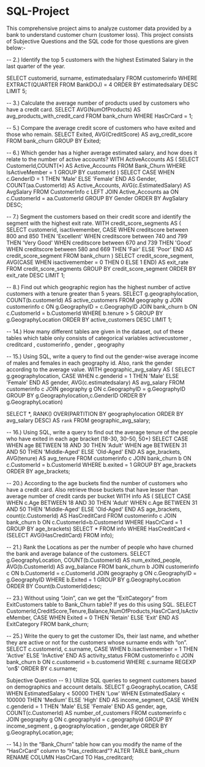 # SQL-Project
This comprehensive project aims to analyze customer data provided by a bank to understand customer churn (customer loss). 
This project consists of Subjective Questions and the SQL code for those questions are given below:- 

-- 2.) Identify the top 5 customers with the highest Estimated Salary in the last quarter of the year. 

SELECT customerid, surname, estimatedsalary
FROM customerinfo
WHERE EXTRACT(QUARTER FROM BankDOJ) = 4
ORDER BY estimatedsalary DESC
LIMIT 5;


-- 3.) Calculate the average number of products used by customers who have a credit card. 
SELECT AVG(NumOfProducts) AS avg_products_with_credit_card
FROM bank_churn
WHERE HasCrCard = 1; 

-- 5.) Compare the average credit score of customers who have exited and those who remain.
SELECT Exited,
       AVG(CreditScore) AS avg_credit_score
FROM bank_churn
GROUP BY Exited;

-- 6.) Which gender has a higher average estimated salary, and how does it relate to the number of active accounts?
WITH ActiveAccounts AS (
    SELECT CustomerId,COUNT(*) AS Active_Accounts
    FROM Bank_Churn
    WHERE IsActiveMember = 1
    GROUP BY customerId
)
SELECT CASE WHEN c.GenderID = 1 THEN 'Male' ELSE 'Female' END AS Gender,
    COUNT(aa.CustomerId) AS Active_Accounts, AVG(c.EstimatedSalary) AS AvgSalary
FROM CustomerInfo c
LEFT JOIN Active_Accounts aa ON c.CustomerId = aa.CustomerId
GROUP BY Gender
ORDER BY AvgSalary DESC;

-- 7.) Segment the customers based on their credit score and identify the segment with the highest exit rate.
WITH credit_score_segments AS (
  SELECT
    customerid, isactivemember,
   CASE
      WHEN creditscore between 800 and 850 THEN 'Excellent'
      WHEN creditscore between 740 and 799 THEN 'Very Good'
      WHEN creditscore between 670 and 739 THEN 'Good'
      WHEN creditscore between 580 and 669 THEN 'Fair'
      ELSE 'Poor'
    END AS credit_score_segment
  FROM bank_churn
)
SELECT
  credit_score_segment,
  AVG(CASE WHEN isactivemember = 0 THEN 0 ELSE 1 END) AS exit_rate
FROM credit_score_segments
GROUP BY credit_score_segment
ORDER BY exit_rate DESC
LIMIT 1;

-- 8.) Find out which geographic region has the highest number of active customers with a tenure greater than 5 years.
SELECT 
    g.geographylocation, COUNT(b.customerId) AS active_customers
FROM
    geography g
        JOIN
    customerinfo c ON g.GeographyID = c.GeographyID
        JOIN
    bank_churn b ON c.CustomerId = b.CustomerId
WHERE
    b.tenure > 5
GROUP BY g.GeographyLocation
ORDER BY active_customers DESC
LIMIT 1;


-- 14.) How many different tables are given in the dataset, out of these tables which table only consists of categorical variables
 activecustomer , creditcard , customerinfo , gender , geography

-- 15.) Using SQL, write a query to find out the gender-wise average income of males and females in each geography id. Also, rank the gender according to the average value.
WITH geographic_avg_salary AS (
SELECT g.geographylocation,
    CASE
        WHEN c.genderid = 1 THEN 'Male'
        ELSE 'Female'
    END AS gender,
    AVG(c.estimatedsalary) AS avg_salary
FROM
    customerinfo c
JOIN geography g ON c.GeographyID = g.GeographyID
GROUP BY g.Geographylocation,c.GenderID
ORDER BY g.GeographyLocation)

SELECT *, RANK() OVER(PARTITION BY geographylocation ORDER BY avg_salary DESC) AS `rank`
FROM geographic_avg_salary;

-- 16.) Using SQL, write a query to find out the average tenure of the people who have exited in each age bracket (18-30, 30-50, 50+)
SELECT 
    CASE
        WHEN age BETWEEN 18 AND 30 THEN 'Adult'
        WHEN age BETWEEN 31 AND 50 THEN 'Middle-Aged'
        ELSE 'Old-Aged'
    END AS age_brackets,
    AVG(tenure) AS avg_tenure
FROM
    customerinfo c
        JOIN
    bank_churn b ON c.CustomerId = b.CustomerId
WHERE
    b.exited = 1
GROUP BY age_brackets
ORDER BY age_brackets;

-- 20.) According to the age buckets find the number of customers who have a credit card. Also retrieve those buckets that have lesser than average number of credit cards per bucket
WITH info AS (
SELECT 
    CASE
        WHEN c.Age BETWEEN 18 AND 30 THEN 'Adult'
        WHEN c.Age BETWEEN 31 AND 50 THEN 'Middle-Aged'
        ELSE 'Old-Aged'
    END AS age_brackets,
    count(c.CustomerId) AS HasCreditCard
FROM customerinfo c JOIN bank_churn b ON c.CustomerId=b.CustomerId
WHERE HasCrCard = 1
GROUP BY age_brackets)
SELECT *
FROM info
WHERE HasCreditCard < (SELECT AVG(HasCreditCard) FROM info);

-- 21.) Rank the Locations as per the number of people who have churned the bank and average balance of the customers.
SELECT g.GeographyLocation, COUNT(b.CustomerId) AS num_exited_people, AVG(b.CustomerId) AS avg_balance
FROM bank_churn b
JOIN customerinfo c ON b.CustomerId = c.CustomerId
JOIN geography g ON c.GeographyID = g.GeographyID
WHERE b.Exited = 1
GROUP BY g.GeographyLocation
ORDER BY Count(b.CustomerId)desc;

-- 23.) Without using “Join”, can we get the “ExitCategory” from ExitCustomers table to Bank_Churn table? If yes do this using SQL.
SELECT CustomerId,CreditScore,Tenure,Balance,NumOfProducts,HasCrCard,IsActiveMember,
    CASE
        WHEN Exited = 0 THEN 'Retain'
        ELSE 'Exit'
    END AS ExitCategory
FROM
    bank_churn;

-- 25.) Write the query to get the customer IDs, their last name, and whether they are active or not for the customers whose surname ends with “on”.
SELECT 
    c.customerid,
    c.surname,
    CASE
        WHEN b.isactivemember = 1 THEN 'Active'
        ELSE 'InActive'
    END AS activity_status
FROM
    customerinfo c
        JOIN
    bank_churn b ON c.customerid = b.customerid
WHERE
    c.surname REGEXP 'on$'
ORDER BY c.surname;



Subjective Question
-- 9.) Utilize SQL queries to segment customers based on demographics and account details.
SELECT 
    g.GeographyLocation,
    CASE
        WHEN EstimatedSalary < 50000 THEN 'Low'
        WHEN EstimatedSalary < 100000 THEN 'Medium'
        ELSE 'High'
    END AS income_segment,
    CASE
        WHEN c.genderid = 1 THEN 'Male'
        ELSE 'Female'
    END AS gender, age,
    COUNT(c.CustomerId) AS number_of_customers
FROM customerinfo c
        JOIN
    geography g ON c.geographyid = c.geographyid
GROUP BY income_segment , g.geographylocation , gender,age
ORDER BY g.GeographyLocation,age;

-- 14.) In the “Bank_Churn” table how can you modify the name of the “HasCrCard” column to “Has_creditcard”?
ALTER TABLE bank_churn
RENAME COLUMN HasCrCard TO Has_creditcard;
